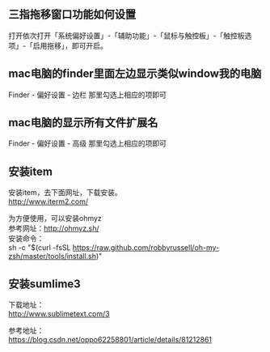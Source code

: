 

三指拖移窗口功能如何设置
-----------------
打开依次打开「系统偏好设置」-「辅助功能」-「鼠标与触控板」-「触控板选项」-「启用拖移」，即可开启。


mac电脑的finder里面左边显示类似window我的电脑
-----------------
Finder - 偏好设置 - 边栏 那里勾选上相应的项即可


mac电脑的显示所有文件扩展名
-----------------
Finder - 偏好设置 - 高级 那里勾选上相应的项即可


安装item
-----------------
安装item，去下面网址，下载安装。  
http://www.iterm2.com/  

为方便使用，可以安装ohmyz  
参考网址：http://ohmyz.sh/  
安装命令：  
sh -c "$(curl -fsSL https://raw.github.com/robbyrussell/oh-my-zsh/master/tools/install.sh)"


安装sumlime3
-----------------
下载地址：  
http://www.sublimetext.com/3  

参考地址：  
https://blog.csdn.net/oppo62258801/article/details/81212861  



